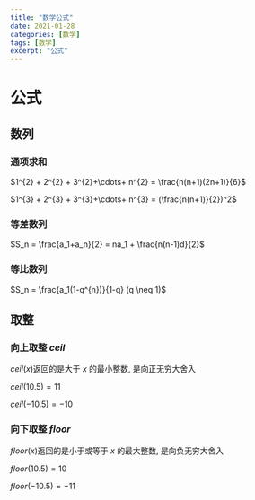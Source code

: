 ```yaml
---
title: "数学公式"
date: 2021-01-28
categories: [数学]
tags: [数学]
excerpt: "公式"
---
```


# 公式

## 数列

### 通项求和

$1^{2} + 2^{2} + 3^{2}+\cdots+ n^{2} = \frac{n(n+1)(2n+1)}{6}$

$1^{3} + 2^{3} + 3^{3}+\cdots+ n^{3} = (\frac{n(n+1)}{2})^2$

### 等差数列

$S_n = \frac{a_1+a_n}{2} = na_1 + \frac{n(n-1)d}{2}$

### 等比数列

$S_n = \frac{a_1(1-q^{n})}{1-q} (q \neq 1)$

## 取整

### 向上取整 $ceil$

$ceil(x)$返回的是大于 $x$ 的最小整数, 是向正无穷大舍入

$ceil(10.5) = 11$

$ceil(-10.5) = -10$

### 向下取整 $floor$

$floor(x)$返回的是小于或等于 $x$ 的最大整数, 是向负无穷大舍入

$floor(10.5) = 10$

$floor(-10.5) = -11$